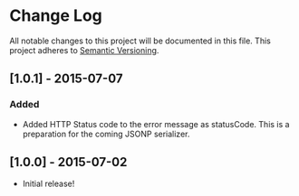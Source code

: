 # Change Log
All notable changes to this project will be documented in this file.
This project adheres to [Semantic Versioning](http://semver.org/).

## [1.0.1] - 2015-07-07
### Added
- Added HTTP Status code to the error message as statusCode. This is a preparation for the coming JSONP serializer.

## [1.0.0] - 2015-07-02
- Initial release!
